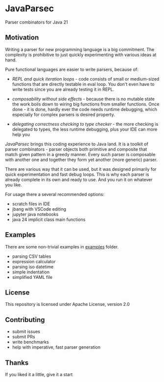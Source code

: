 # JavaParsec
Parser combinators for Java 21

## Motivation

Writing a parser for new programming language is a big commitment.
The complexity is prohibitive to just quickly experimenting with
various ideas at hand.

Pure functional languages are easier to write parsers, because of:

* *REPL and quick iteration loops* -  code consists of small or medium-sized
  functions that are directly testable in eval loop.
  You don't even have to write tests since you are already testing it in REPL.

* *composability without side effects* - because there is no mutable state
  the work boils down to wiring big functions from smaller functions.
  Once done - it is done, hardly ever the code needs runtime debugging,
  which especially for complex parsers is  desired property.

* *delegating correctness checking to type checker* - the more checking is delegated
  to types, the less runtime debugging, plus your IDE can more help you


*JavaParsec* brings this coding experience to Java land.
It is a toolkit of parser combinators - parser objects both primitive and composite
that match given pattern in a greedy manner. Every such parser is composable
with another one and together they form yet another (more generic) parser.

There are various way that it can be used, but it was designed primarily for
quick experimentation and fast debug loops. This is why each parser is already complete
in its own and ready to use. And you run it on whatever you like.

For usage there a several recommended options:

* scratch files in IDE
* jbang with VSCode editing
* jupyter java notebooks
* java 24 implicit class main functions


## Examples

There are some non-trivial examples in [examples](examples) folder.

* parsing CSV tables
* expression calculator
* parsing iso datetime
* simple indentation
* simplified YAML file

## License

This repository is licensed under Apache License, version 2.0

## Contributing

* submit issues
* submit PRs 
* write benchmarks
* help with imperative, fast parser generation

## Thanks

If you liked it a little, give it a start